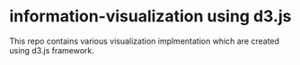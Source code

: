 # information-visualization using d3.js
This repo contains various visualization implmentation which are created using d3.js framework.
